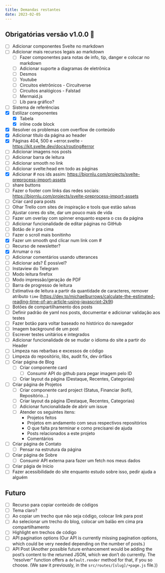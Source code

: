 ```yaml
---
title: Demandas restantes
date: 2023-02-05
---
```


## Obrigatórias versão v1.0.0 🚧

- [ ] Adicionar componentes Svelte no markdown
- [ ] Adicionar mais recursos legais ao markdown
  - [ ] Fazer componentes para notas de info, tip, danger e colocar no markdown
  - [ ] Adicionar suporte a diagramas de eletrônica
  - [ ] Desmos
  - [ ] Youtube
  - [ ] Circuitos eletrônicos - Circuitverse
  - [ ] Circuitos analógicos - Falstad
  - [ ] Mermaid.js
  - [ ] Lib para gráfico?
- [ ] Sistema de referências
- [x] Estilizar componentes
  - [x] Tabela
  - [x] inline code block
- [x] Resolver os problemas com overflow de conteúdo
- [x] Adicionar título da página ao header
- [x] Páginas 404, 500 e +error.svelte - https://kit.svelte.dev/docs/routing#error
- [ ] Adicionar imagens nos posts
- [ ] Adicionar barra de leitura
- [ ] Adicionar smooth no link
- [ ] Adicionar svelte:head em todo as páginas
- [x] Adicionar # nos ids assim: https://bjornlu.com/projects/svelte-preprocess-import-assets
- [ ] share buttons
- [ ] Fazer o footer com links das redes sociais: https://bjornlu.com/projects/svelte-preprocess-import-assets
- [ ] Criar card para posts
- [ ] Olhar Trello com sites de inspiração e tools que estão salvas
- [ ] Ajustar cores do site, dar um pouco mais de vida
- [ ] Fazer um overlay com spinner enquanto espera o css da página
- [ ] Adicionar funcionalidade de editar páginas no GitHub
- [ ] Botão de ir pra cima
- [ ] Fazer o scroll mais bonitinho
- [x] Fazer um smooth qnd clicar num link com #
- [ ] Recurso de newsletter?
- [x] Arrumar o rss
- [ ] Adicionar comentários usando utterances
- [ ] Adicionar ads? É possível?
- [ ] Instaview do Telegram
- [ ] Modo leitura firefox
- [ ] Modo impressão/geração de PDF
- [ ] Barra de progresso de leitura
- [ ] Estimativa de leitura a partir da quantidade de caracteres, remover atributo `time` (https://dev.to/michaelburrows/calculate-the-estimated-reading-time-of-an-article-using-javascript-2k9l)
- [ ] Botões de compartilhamento dos posts
- [ ] Definir padrão de yaml nos posts, documentar e adicionar validação aos testes
- [ ] Fazer botão para voltar baseado no histórico do navegador
- [ ] Imagem background de um post
- [ ] Escrever testes unitários e integrados
- [ ] Adicionar funcionalidade de se mudar o idioma do site a partir do Header
- [ ] Limpeza nas rebarbas e excessos de código
- [ ] Limpeza do repositório, libs, audit fix, dev órfãos
- [ ] Criar página de Blog
  - [ ] Criar componente card
    - [ ] Consumir API do github para pegar imagem pelo ID
  - [ ] Criar layout da página (Destaque, Recentes, Categorias)
- [ ] Criar página de Projetos
  - [ ] Criar componente card project (Status, Financiar (kofi), Repositório...)
  - [ ] Criar layout da página (Destaque, Recentes, Categorias)
  - [ ] Adicionar funcionalidade de abrir um issue
  - [ ] Atender os seguintes itens:
    - Projetos feitos
    - Projetos em andamento com seus respectivos repositórios
    - O que falta pra terminar e como precisarei de ajuda
    - Posts relacionados a este projeto
    - Comentários
- [ ] Criar página de Contato
  - [ ] Pensar na estrutura da página
- [ ] Criar página de Sobre
  - [ ] Consumir API externa para fazer um fetch nos meus dados
- [ ] Criar págia de Início
- [ ] Fazer acessibilidade do site enquanto estudo sobre isso, pedir ajuda a alguém

## Futuro

- [ ] Recurso para copiar conteúdo de códigos
- [ ] Tema claro?
- [ ] Ao copiar um trecho que não seja código, colocar link para post
- [ ] Ao selecionar um trecho do blog, colocar um balão em cima pra compartilhamento
- [ ] Highlight em trechos de código
- [ ] API pagination options (Our API is currently missing pagination options, which could be very needed depending on the number of posts.)
- [ ] API Post (Another possible future enhancement would be adding the post’s content to the returned JSON, which we don’t do currently. The “resolver” function offers a `default.render` method for that, if you so choose. (We saw it previously, in the `src/routes/[slug]/+page.js` file.))
